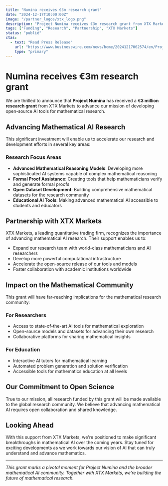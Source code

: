 ```yaml
---
title: "Numina receives €3m research grant"
date: "2024-12-17T10:00:00Z"
image: "/partner_logos/xtx_logo.png"
description: "Project Numina receives €3m research grant from XTX Markets to advance AI for mathematics research and open-source mathematical AI tools."
tags: ["Funding", "Research", "Partnership", "XTX Markets"]
status: "publié"
ctas:
  - text: "Read Press Release"
    url: "https://www.businesswire.com/news/home/20241217062574/en/Project-Numina-Receives-%E2%82%AC3m-Research-Grant-From-XTX-Markets"
    type: "primary"
---
```


# Numina receives €3m research grant

We are thrilled to announce that **Project Numina** has received a **€3 million research grant** from XTX Markets to advance our mission of developing open-source AI tools for mathematical research.

## Advancing Mathematical AI Research

This significant investment will enable us to accelerate our research and development efforts in several key areas:

### Research Focus Areas

- **Advanced Mathematical Reasoning Models**: Developing more sophisticated AI systems capable of complex mathematical reasoning
- **Formal Proof Assistance**: Creating tools that help mathematicians verify and generate formal proofs
- **Open Dataset Development**: Building comprehensive mathematical datasets for the research community
- **Educational AI Tools**: Making advanced mathematical AI accessible to students and educators

## Partnership with XTX Markets

XTX Markets, a leading quantitative trading firm, recognizes the importance of advancing mathematical AI research. Their support enables us to:

- Expand our research team with world-class mathematicians and AI researchers
- Develop more powerful computational infrastructure
- Accelerate the open-source release of our tools and models
- Foster collaboration with academic institutions worldwide

## Impact on the Mathematical Community

This grant will have far-reaching implications for the mathematical research community:

### For Researchers
- Access to state-of-the-art AI tools for mathematical exploration
- Open-source models and datasets for advancing their own research
- Collaborative platforms for sharing mathematical insights

### For Education
- Interactive AI tutors for mathematical learning
- Automated problem generation and solution verification
- Accessible tools for mathematics education at all levels

## Our Commitment to Open Science

True to our mission, all research funded by this grant will be made available to the global research community. We believe that advancing mathematical AI requires open collaboration and shared knowledge.

## Looking Ahead

With this support from XTX Markets, we're positioned to make significant breakthroughs in mathematical AI over the coming years. Stay tuned for exciting developments as we work towards our vision of AI that can truly understand and advance mathematics.

---

*This grant marks a pivotal moment for Project Numina and the broader mathematical AI community. Together with XTX Markets, we're building the future of mathematical research.* 
